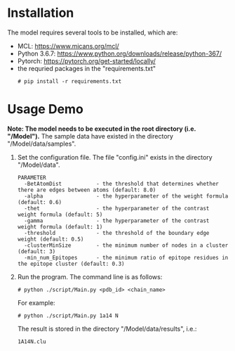 # Installation
The model requires several tools to be installed, which are:  
* MCL: https://www.micans.org/mcl/
* Python 3.6.7: https://www.python.org/downloads/release/python-367/
* Pytorch: https://pytorch.org/get-started/locally/
* the requried packages in the "requirements.txt"  
  ```
  # pip install -r requirements.txt
  ```

# Usage Demo
**Note: The model needs to be executed in the root directory (i.e. "/Model").** The sample data have existed in the directory "/Model/data/samples". 
1. Set the configuration file. The file "config.ini" exists in the directory "/Model/data".
    ```
    PARAMETER
      -BetAtomDist           - the threshold that determines whether there are edges between atoms (default: 8.0)
      -alpha                 - the hyperparameter of the weight formula (default: 0.6)
      -thet                  - the hyperparameter of the contrast weight formula (default: 5)
      -gamma                 - the hyperparameter of the contrast weight formula (default: 1)
      -threshold             - the threshold of the boundary edge weight (default: 0.5)
      -clusterMinSize        - the minimum number of nodes in a cluster (default: 3)
      -min_num_Epitopes      - the minimum ratio of epitope residues in the epitope cluster (default: 0.3)
    ```
2.  Run the program. The command line is as follows:
    ```
    # python ./script/Main.py <pdb_id> <chain_name>
    ```
    For example:
    ```
    # python ./script/Main.py 1a14 N
    ```
    The result is stored in the directory "/Model/data/results", i.e.:
    ```
    1A14N.clu
    ```


